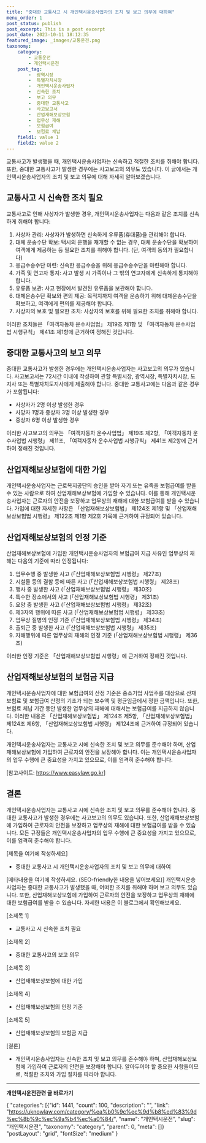 ```yaml
---
title: "중대한 교통사고 시 개인택시운송사업자의 조치 및 보고 의무에 대하여"
menu_order: 1
post_status: publish
post_excerpt: This is a post excerpt
post_date: 2023-10-11 18:12:35
featured_image: _images/교통운전.png
taxonomy:
    category:
        - 교통운전
        - 개인택시운전
    post_tag:
        -  광역시장
        -  특별자치시장
        -  개인택시운송사업자
        -  신속한 조치
        -  보고 의무
        -  중대한 교통사고
        -  사고보고서
        -  산업재해보상보험
        -  업무상 재해
        -  보험급여
        -  보험료 체납
    field1: value 1
    field2: value 2
---
```



교통사고가 발생했을 때, 개인택시운송사업자는 신속하고 적절한 조치를 취해야 합니다. 또한, 중대한 교통사고가 발생한 경우에는 사고보고의 의무도 있습니다. 이 글에서는 개인택시운송사업자의 조치 및 보고 의무에 대해 자세히 알아보겠습니다.

## 교통사고 시 신속한 조치 필요

교통사고로 인해 사상자가 발생한 경우, 개인택시운송사업자는 다음과 같은 조치를 신속하게 취해야 합니다:

1. 사상자 관리: 사상자가 발생하면 신속하게 유류품(휴대품)을 관리해야 합니다.
2. 대체 운송수단 확보: 택시의 운행을 재개할 수 없는 경우, 대체 운송수단을 확보하여 여객에게 제공하는 등 필요한 조치를 취해야 합니다. (단, 여객의 동의가 필요합니다)
3. 응급수송수단 마련: 신속한 응급수송을 위해 응급수송수단을 마련해야 합니다.
4. 가족 및 연고자 통지: 사고 발생 시 가족이나 그 밖의 연고자에게 신속하게 통지해야 합니다.
5. 유류품 보관: 사고 현장에서 발견된 유류품을 보관해야 합니다.
6. 대체운송수단 확보와 편의 제공: 목적지까지 여객을 운송하기 위해 대체운송수단을 확보하고, 여객에게 편의를 제공해야 합니다.
7. 사상자의 보호 및 필요한 조치: 사상자의 보호를 위해 필요한 조치를 취해야 합니다.

이러한 조치들은 「여객자동차 운수사업법」 제19조 제1항 및 「여객자동차 운수사업법 시행규칙」 제41조 제1항에 근거하여 정해진 것입니다.

## 중대한 교통사고의 보고 의무

중대한 교통사고가 발생한 경우에는 개인택시운송사업자는 사고보고의 의무가 있습니다. 사고보고서는 72시간 이내에 작성하여 관할 특별시장, 광역시장, 특별자치시장, 도지사 또는 특별자치도지사에게 제출해야 합니다. 중대한 교통사고에는 다음과 같은 경우가 포함됩니다:

- 사상자가 2명 이상 발생한 경우
- 사망자 1명과 중상자 3명 이상 발생한 경우
- 중상자 6명 이상 발생한 경우

이러한 사고보고의 의무는 「여객자동차 운수사업법」 제19조 제2항, 「여객자동차 운수사업법 시행령」 제11조, 「여객자동차 운수사업법 시행규칙」 제41조 제2항에 근거하여 정해진 것입니다.

## 산업재해보상보험에 대한 가입

개인택시운송사업자는 근로복지공단의 승인을 받아 자기 또는 유족을 보험급여를 받을 수 있는 사람으로 하여 산업재해보상보험에 가입할 수 있습니다. 이를 통해 개인택시운송사업자는 근로자의 안전을 보장하고 업무상의 재해에 대한 보험급여를 받을 수 있습니다. 가입에 대한 자세한 사항은 「산업재해보상보험법」 제124조 제1항 및 「산업재해보상보험법 시행령」 제122조 제1항 제2호 가목에 근거하여 규정되어 있습니다.

## 산업재해보상보험의 인정 기준

산업재해보상보험에 가입한 개인택시운송사업자의 보험급여 지급 사유인 업무상의 재해는 다음의 기준에 따라 인정됩니다:

1. 업무수행 중 발생한 사고 (「산업재해보상보험법 시행령」 제27조)
2. 시설물 등의 결함 등에 따른 사고 (「산업재해보상보험법 시행령」 제28조)
3. 행사 중 발생한 사고 (「산업재해보상보험법 시행령」 제30조)
4. 특수한 장소에서의 사고 (「산업재해보상보험법 시행령」 제31조)
5. 요양 중 발생한 사고 (「산업재해보상보험법 시행령」 제32조)
6. 제3자의 행위에 따른 사고 (「산업재해보상보험법 시행령」 제33조)
7. 업무상 질병의 인정 기준 (「산업재해보상보험법 시행령」 제34조)
8. 출퇴근 중 발생한 사고 (「산업재해보상보험법 시행령」 제35조)
9. 자해행위에 따른 업무상의 재해의 인정 기준 (「산업재해보상보험법 시행령」 제36조)

이러한 인정 기준은 「산업재해보상보험법 시행령」에 근거하여 정해진 것입니다.

## 산업재해보상보험의 보험금 지급

개인택시운송사업자에 대한 보험급여의 산정 기준은 중소기업 사업주를 대상으로 산재보험료 및 보험급여 산정의 기초가 되는 보수액 및 평균임금에서 정한 금액입니다. 또한, 보험료 체납 기간 동안 발생한 업무상의 재해에 대해서는 보험급여를 지급하지 않습니다. 이러한 내용은 「산업재해보상보험법」 제124조 제5항, 「산업재해보상보험법」 제124조 제6항, 「산업재해보상보험법 시행령」 제124조에 근거하여 규정되어 있습니다.

개인택시운송사업자는 교통사고 시에 신속한 조치 및 보고 의무를 준수해야 하며, 산업재해보상보험에 가입하여 근로자의 안전을 보장해야 합니다. 이는 개인택시운송사업자의 업무 수행에 큰 중요성을 가지고 있으므로, 이를 엄격히 준수해야 합니다.

[참고사이트: https://www.easylaw.go.kr]

## 결론

개인택시운송사업자는 교통사고 시에 신속한 조치 및 보고 의무를 준수해야 합니다. 중대한 교통사고가 발생한 경우에는 사고보고의 의무도 있습니다. 또한, 산업재해보상보험에 가입하여 근로자의 안전을 보장하고 업무상의 재해에 대한 보험급여를 받을 수 있습니다. 모든 규정들은 개인택시운송사업자의 업무 수행에 큰 중요성을 가지고 있으므로, 이를 엄격히 준수해야 합니다.

[제목을 여기에 작성하세요]
- 중대한 교통사고 시 개인택시운송사업자의 조치 및 보고 의무에 대하여

[메타내용을 여기에 작성하세요. (SEO-friendly한 내용을 넣어보세요)]
개인택시운송사업자는 중대한 교통사고가 발생했을 때, 어떠한 조치를 취해야 하며 보고 의무도 있습니다. 또한, 산업재해보상보험에 가입하여 근로자의 안전을 보장하고 업무상의 재해에 대한 보험급여를 받을 수 있습니다. 자세한 내용은 이 블로그에서 확인해보세요.

[소제목 1]
- 교통사고 시 신속한 조치 필요

[소제목 2]
- 중대한 교통사고의 보고 의무

[소제목 3]
- 산업재해보상보험에 대한 가입

[소제목 4]
- 산업재해보상보험의 인정 기준

[소제목 5]
- 산업재해보상보험의 보험금 지급

[결론]
- 개인택시운송사업자는 신속한 조치 및 보고 의무를 준수해야 하며, 산업재해보상보험에 가입하여 근로자의 안전을 보장해야 합니다. 알아두어야 할 중요한 사항들이므로, 적절한 조치와 가입 절차를 따라야 합니다.


<!-- wp:separator -->
<hr class="wp-block-separator has-alpha-channel-opacity"/>
<!-- /wp:separator -->
<!-- wp:group {"backgroundColor":"base","layout":{"type":"constrained"}} -->
<div class="wp-block-group has-base-background-color has-background">
<!-- wp:paragraph {"align":"center","fontSize":"large"} -->
<p class="has-text-align-center has-large-font-size"><strong>개인택시운전관련 글 바로가기</strong></p>
<!-- /wp:paragraph -->

<!-- wp:latest-posts -->
{
"categories": [{"id": 1441, "count": 100, "description": "", "link": "https://uknowlaw.com/category/%ea%b0%9c%ec%9d%b8%ed%83%9d%ec%8b%9c%ec%9a%b4%ec%a0%84/", "name": "개인택시운전", "slug": "개인택시운전", "taxonomy": "category", "parent": 0, "meta": []}
"postLayout": "grid",
"fontSize": "medium"
}
<!-- /wp:latest-posts -->

</div>
<!-- /wp:group -->
    